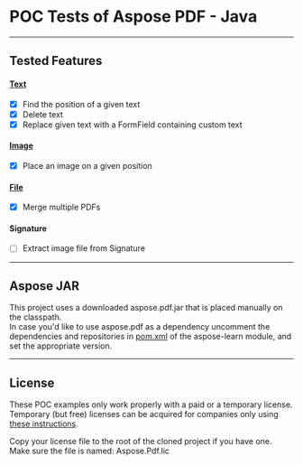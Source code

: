 # POC Tests of Aspose PDF  - Java
***
## Tested Features
#### [Text](/aspose-learn/src/test/java/hu/balazsg/asposelearn/text/TextTest.java)
- [x] Find the position of a given text
- [x] Delete text
- [x] Replace given text with a FormField containing custom text
#### [Image](/aspose-learn/src/test/java/hu/balazsg/asposelearn/image/ImageTest.java)
- [x] Place an image on a given position
#### [File](/aspose-learn/src/test/java/hu/balazsg/asposelearn/files/FilesTest.java)
- [x] Merge multiple PDFs
#### Signature
- [ ] Extract image file from Signature
***
## Aspose JAR
This project uses a downloaded aspose.pdf.jar that is placed manually on the classpath.  
In case you'd like to use aspose.pdf as a dependency uncomment the dependencies and repositories in [pom.xml](aspose-learn/pom.xml) of the aspose-learn module, and set the appropriate version.
***
## License
These POC examples only work properly with a paid or a temporary license.  
Temporary (but free) licenses can be acquired for companies only using [these instructions](http://www.aspose.com/corporate/purchase/temporary-license.aspx).

Copy your license file to the root of the cloned project if you have one.  
Make sure the file is named: Aspose.Pdf.lic

